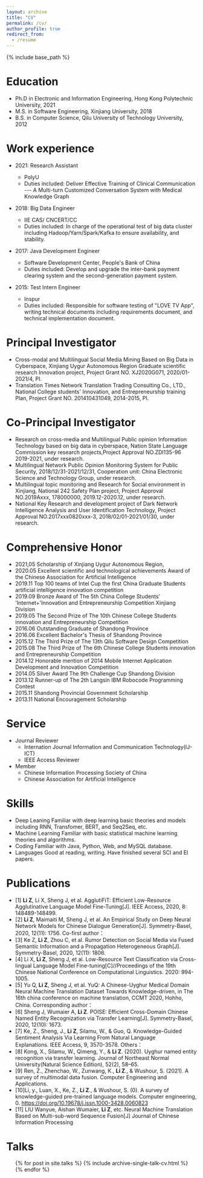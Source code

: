 ```yaml
---
layout: archive
title: "CV"
permalink: /cv/
author_profile: true
redirect_from:
  - /resume
---
```


{% include base_path %}

Education
======
* Ph.D in Electronic and Information Engineering, Hong Kong Polytechnic University, 2021
* M.S. in Software Engineering, Xinjiang University, 2018
* B.S. in Computer Science, Qilu University of Technology University, 2012


Work experience
======
* 2021: Research Assistant
  * PolyU
  * Duties included: Deliver Effective Training of Clinical Communication --- A Multi-turn Customized Conversation System with Medical Knowledge Graph

* 2018: Big Data Engineer
  * IIE CAS/ CNCERT/CC
  * Duties included: In charge of the operational test of big data cluster including Hadoop/Yarn/Spark/Kafka to ensure availability, and stability.

* 2017: Java Development Engineer
  * Software Development Center, People's Bank of China
  * Duties included: Develop and upgrade the inter-bank payment clearing system and the second-generation payment system.

* 2015: Test Intern Engineer
  * Inspur
  * Duties included: Responsible for software testing of "LOVE TV App", writing technical documents including requirements document, and technical implementation document. 

Principal Investigator
======
* Cross-modal and Multilingual Social Media Mining Based on Big Data in Cyberspace, Xinjiang Uygur Autonomous Region Graduate scientific research Innovation project, Project Grant NO. XJ2020G071, 2020/01-2021/4, PI.
* Translation Times Network Translation Trading Consulting Co., LTD., National College students' Innovation, and Entrepreneurship training Plan,  Project Grant NO. 201410431049, 2014-2015, PI.

Co-Principal Investigator
======
*  Research on cross-media and Multilingual Public opinion Information Technology based on big data in cyberspace, Nation State Language Commission key research projects,Project Approval NO.ZDI135-96 2019-2021, under research.
*  Multilingual Network Public Opinion Monitoring System for Public Security, 2018/12/31-2021/12/31, Cooperation unit: China Electronic Science and Technology Group, under research.
*  Multilingual topic monitoring and Research for Social environment in Xinjiang, National 242 Safety Plan project, Project Approval NO.2019Axxx, 178000000, 2019.12-2020.12, under research.
* National Key Research and development project of Dark Network Intelligence Analysis and User Identification Technology, Project Approval NO.2017xxx0820xxx-3, 2018/02/01-2021/01/30, under research.

Comprehensive Honor
======

* 2021,05 Scholarship of Xinjiang Uygur Autonomous Region, 
* 2020.05 Excellent scientific and technological achievements Award of the Chinese Association for Artificial Intelligence
* 2019.11 Top 100 teams of Intel Cup the first China Graduate Students artificial intelligence innovation competition
* 2019.09 Bronze Award of The 5th China College Students' 'Internet+'Innovation and Entrepreneurship Competition Xinjiang Division
* 2019.05 The Second Prize of The 10th Chinese College Students innovation and Entrepreneurship Competition
* 2016.06 Outstanding Graduate of Shandong Province
* 2016.06 Excellent Bachelor's Thesis of Shandong Province
* 2015.12 The Third Prize of The 13th Qilu Software Design Competition
* 2015.08 The Third Prize of The 6th Chinese College Students innovation and Entrepreneurship Competition
* 2014.12 Honorable mention of 2014 Mobile Internet Application Development and Innovation Competition
* 2014.05 Silver Award The 9th Challenge Cup Shandong Division
* 2013.12 Runner-up of The 2th Langsin IBM Robocode Programming Contest
* 2015.11 Shandong Provincial Government Scholarship
* 2013.11 National Encouragement Scholarship

Service
======
* Journal Reviewer
  * Internation Journal Information and Communication Technology(IJ-ICT)
  * IEEE Access Reviewer
* Member
  * Chinese Information Processing Society of China
  * Chinese Association for Artificial Intelligence

Skills
======
* Deep Leaning Familiar with deep learning basic theories and models including RNN, Transfomer, BERT, and Seq2Seq, etc.
* Machine Learning Familiar with basic statistical machine learning theories and algorithms.
* Coding Familiar with Java, Python, Web, and MySQL database.
* Languages Good at reading, writing. Have finished several SCI and EI papers.

Publications
======

* [1] **Li Z**, Li X, Sheng J, et al. AgglutiFiT: Efficient Low-Resource Agglutinative Language Model Fine-Tuning[J]. IEEE Access, 2020, 8: 148489-148499.
* [2] **Li Z**, Maimaiti M, Sheng J, et al. An Empirical Study on Deep Neural Network Models for Chinese Dialogue Generation[J]. Symmetry-Basel, 2020, 12(11): 1756.
Co-first author：
* [3] Ke Z, **Li Z**, Zhou C, et al. Rumor Detection on Social Media via Fused Semantic Information and a Propagation Heterogeneous Graph[J]. Symmetry-Basel, 2020, 12(11): 1806.
* [4] Li X, **Li Z**, Sheng J, et al. Low-Resource Text Classification via Cross-lingual Language Model Fine-tuning[C]//Proceedings of the 19th Chinese National Conference on Computational Linguistics. 2020: 994-1005.
* [5] Yu Q, **Li Z**, Sheng J, et al. YuQ: A Chinese-Uyghur Medical Domain Neural Machine Translation Dataset Towards Knowledge-driven, in The 16th china conference on machine translation, CCMT 2020, Hohho, China.
Corresponding author：
* [6] Sheng J, Wumaier A, **Li Z**. POISE: Efficient Cross-Domain Chinese Named Entity Recognization via Transfer Learning[J]. Symmetry-Basel, 2020, 12(10): 1673.
* [7] Ke, Z., Sheng, J., **Li Z**, Silamu, W., & Guo, Q. Knowledge-Guided Sentiment Analysis Via Learning From Natural Language Explanations. IEEE Access, 9, 3570-3578.
Others：
* [8] Kong, X., Silamu, W., Qimeng, Y., & **Li Z**. (2020). Uyghur named entity recognition via transfer learning. Journal of Northeast Normal University(Natural Science Edition), 52(2), 58–65.
* [9] Ren, Z., Zhenchao, W., Zunwang, K., **Li Z**., & Wushour, S. (2021). A survey of multimodal data fusion. Computer Engineering and Applications.
* [10]Li, y., Luan, X., Ke, Z., **Li Z**., & Wushour, S. (0). A survey of knowledge-guided pre-trained language models. Computer engineering, 0. https://doi.org/10.19678/j.issn.1000-3428.0060823
* [11] LIU Wanyue, Aishan Wumaier, **Li Z**, etc. Neural Machine Translation Based on Multi-sub-word Sequence Fusion[J] Journal of Chinese Information Processing
  
Talks
======
  <ul>{% for post in site.talks %}
    {% include archive-single-talk-cv.html %}
  {% endfor %}</ul>
